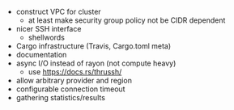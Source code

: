  - construct VPC for cluster
   - at least make security group policy not be CIDR dependent
 - nicer SSH interface
   - shellwords
 - Cargo infrastructure (Travis, Cargo.toml meta)
 - documentation
 - async I/O instead of rayon (not compute heavy)
   - use https://docs.rs/thrussh/
 - allow arbitrary provider and region
 - configurable connection timeout
 - gathering statistics/results
